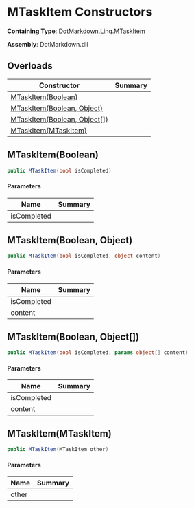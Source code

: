 # MTaskItem Constructors

**Containing Type**: [DotMarkdown.Linq](../../README.md)\.[MTaskItem](../README.md)

**Assembly**: DotMarkdown\.dll

## Overloads

| Constructor | Summary |
| ----------- | ------- |
| [MTaskItem(Boolean)](#DotMarkdown_Linq_MTaskItem__ctor_System_Boolean_) | |
| [MTaskItem(Boolean, Object)](#DotMarkdown_Linq_MTaskItem__ctor_System_Boolean_System_Object_) | |
| [MTaskItem(Boolean, Object\[\])](#DotMarkdown_Linq_MTaskItem__ctor_System_Boolean_System_Object___) | |
| [MTaskItem(MTaskItem)](#DotMarkdown_Linq_MTaskItem__ctor_DotMarkdown_Linq_MTaskItem_) | |

## MTaskItem\(Boolean\)<a name="DotMarkdown_Linq_MTaskItem__ctor_System_Boolean_"></a>

```csharp
public MTaskItem(bool isCompleted)
```

#### Parameters

| Name | Summary |
| ---- | ------- |
| isCompleted | |

## MTaskItem\(Boolean, Object\)<a name="DotMarkdown_Linq_MTaskItem__ctor_System_Boolean_System_Object_"></a>

```csharp
public MTaskItem(bool isCompleted, object content)
```

#### Parameters

| Name | Summary |
| ---- | ------- |
| isCompleted | |
| content | |

## MTaskItem\(Boolean, Object\[\]\)<a name="DotMarkdown_Linq_MTaskItem__ctor_System_Boolean_System_Object___"></a>

```csharp
public MTaskItem(bool isCompleted, params object[] content)
```

#### Parameters

| Name | Summary |
| ---- | ------- |
| isCompleted | |
| content | |

## MTaskItem\(MTaskItem\)<a name="DotMarkdown_Linq_MTaskItem__ctor_DotMarkdown_Linq_MTaskItem_"></a>

```csharp
public MTaskItem(MTaskItem other)
```

#### Parameters

| Name | Summary |
| ---- | ------- |
| other | |

